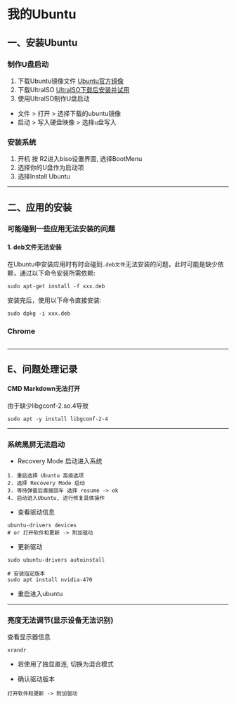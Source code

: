 # 我的Ubuntu

## 一、安装Ubuntu

### 制作U盘启动

1. 下载Ubuntu镜像文件
[Ubuntu官方镜像](https://ubuntu.com/download/desktop)
2. 下载UltraISO
[UltraISO下载后安装并试用](https://cn.ultraiso.net/xiazai.html)
3. 使用UltralSO制作U盘启动
  - 文件 > 打开 > 选择下载的ubuntu镜像
  - 启动 > 写入硬盘映像 > 选择u盘写入
### 安装系统
1. 开机 按 R2进入biso设置界面, 选择BootMenu
2. 选择你的U盘作为启动项
3. 选择Install Ubuntu

---



## 二、应用的安装

### 可能碰到一些应用无法安装的问题

#### 1. deb文件无法安装

在Ubuntu中安装应用时有时会碰到``.deb文件``无法安装的问题，此时可能是缺少依赖，通过以下命令安装所需依赖:

```shell
sudo apt-get install -f xxx.deb
```

安装完后，使用以下命令直接安装:

```shell
sudo dpkg -i xxx.deb
```



### Chrome

```

```





---

## E、问题处理记录

#### CMD Markdown无法打开

由于缺少libgconf-2.so.4导致

```
sudo apt -y install libgconf-2-4
```

---

### 系统黑屏无法启动

- Recovery Mode 启动进入系统
```
1. 重启选择 Ubuntu 高级选项
2. 选择 Recovery Mode 启动
3. 等待弹窗后直接回车 选择 resume -> ok 
4. 启动进入Ubuntu, 进行修复具体操作
```

- 查看驱动信息
```
ubuntu-drivers devices
# or 打开软件和更新 -> 附加驱动
```


- 更新驱动
```
sudo ubuntu-drivers autoinstall

# 安装指定版本
sudo apt install nvidia-470
```

- 重启进入ubuntu

---

### 亮度无法调节(显示设备无法识别)

查看显示器信息
```
xrandr
```

- 若使用了独显直连, 切换为混合模式

- 确认驱动版本

```
打开软件和更新 -> 附加驱动
```